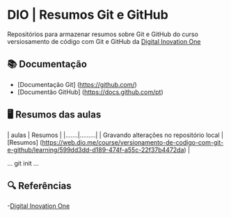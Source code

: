 # DIO | Resumos Git e GitHub

Repositórios para armazenar resumos sobre Git e GitHub do curso versiosamento de código com Git e GitHub da [Digital Inovation One](https://www.dio.me/?gclid=EAIaIQobChMIqM2-3piygQMVXxqtBh382wZ_EAAYASAAEgI0ifD_BwE)

## 📚 Documentação
- [Documentação Git] (https://github.com/)
- [Documentão GitHub] (https://docs.github.com/pt)

## 🖥️ Resumos das aulas 

| aulas | Resumos |
|.......|.........|
| Gravando alterações no repositório local | [Resumos]
(https://web.dio.me/course/versionamento-de-codigo-com-git-e-github/learning/599dd3dd-d189-474f-a55c-22f37b4472da) |

...
git init 
...

## 🔍 Referências 
-[Digital Inovation One](https://www.dio.me)

